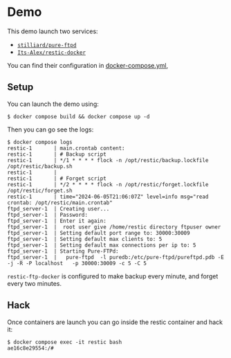 # Demo

This demo launch two services:

- [`stilliard/pure-ftpd`](https://github.com/stilliard/docker-pure-ftpd)
- [`Its-Alex/restic-docker`](/)

You can find their configuration in [docker-compose.yml](./docker-compose.yml),

## Setup

You can launch the demo using:

```sh-session
$ docker compose build && docker compose up -d
```

Then you can go see the logs:

```sh-session
$ docker compose logs
restic-1       | main.crontab content:
restic-1       | # Backup script
restic-1       | */1 * * * * flock -n /opt/restic/backup.lockfile /opt/restic/backup.sh
restic-1       |
restic-1       | # Forget script
restic-1       | */2 * * * * flock -n /opt/restic/forget.lockfile /opt/restic/forget.sh
restic-1       | time="2024-06-05T21:06:07Z" level=info msg="read crontab: /opt/restic/main.crontab"
ftpd_server-1  | Creating user...
ftpd_server-1  | Password:
ftpd_server-1  | Enter it again:
ftpd_server-1  |  root user give /home/restic directory ftpuser owner
ftpd_server-1  | Setting default port range to: 30000:30009
ftpd_server-1  | Setting default max clients to: 5
ftpd_server-1  | Setting default max connections per ip to: 5
ftpd_server-1  | Starting Pure-FTPd:
ftpd_server-1  |   pure-ftpd  -l puredb:/etc/pure-ftpd/pureftpd.pdb -E -j -R -P localhost   -p 30000:30009 -c 5 -C 5
```

`restic-ftp-docker` is configured to make backup every minute, and forget every
two minutes.

## Hack

Once containers are launch you can go inside the restic container and hack it:

```sh-session
$ docker compose exec -it restic bash
ae16c8e29554:/#
```